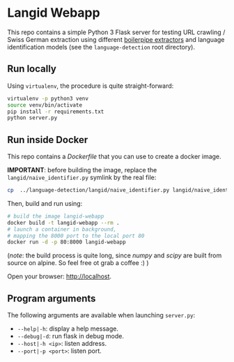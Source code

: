# Langid Webapp

This repo contains a simple Python 3 Flask server for testing URL crawling / Swiss German extraction using different [boilerpipe extractors](https://github.com/derlin/boilerpipe3) and language identification models (see the `language-detection` root directory).


## Run locally

Using `virtualenv`, the procedure is quite straight-forward:

```bash
virtualenv -p python3 venv
source venv/bin/activate
pip install -r requirements.txt
python server.py
```

## Run inside Docker

This repo contains a _Dockerfile_ that you can use to create a docker image. 

__IMPORTANT__: before building the image, replace the `langid/naive_identifier.py` symlink by the real file:
```sh
cp  ../language-detection/langid/naive_identifier.py langid/naive_identifier.py
``` 

Then, build and run using:
```bash
# build the image langid-webapp
docker build -t langid-webapp --rm .
# launch a container in background,
# mapping the 8000 port to the local port 80
docker run -d -p 80:8000 langid-webapp
```
(_note_: the build process is quite long, since _numpy_ and _scipy_ are built from source on alpine. So feel free ot grab a coffee :) )

Open your browser: [http://localhost](http://localhost).

## Program arguments

The following arguments are available when launching `server.py`:

* `--help|-h`: display a help message.
* `--debug|-d`: run flask in debug mode.
* `--host|-h <ip>`: listen address.
* `--port|-p <port>`: listen port.